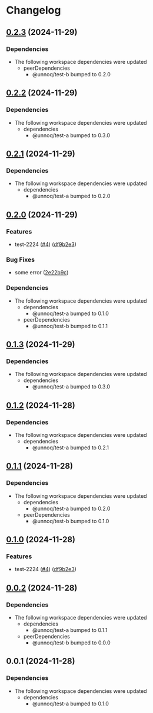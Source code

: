 # Changelog

## [0.2.3](https://github.com/unnoq/unnoq-monorepo-release-playground/compare/test-c-v0.2.2...test-c-v0.2.3) (2024-11-29)


### Dependencies

* The following workspace dependencies were updated
  * peerDependencies
    * @unnoq/test-b bumped to 0.2.0

## [0.2.2](https://github.com/unnoq/unnoq-monorepo-release-playground/compare/test-c-v0.2.1...test-c-v0.2.2) (2024-11-29)


### Dependencies

* The following workspace dependencies were updated
  * dependencies
    * @unnoq/test-a bumped to 0.3.0

## [0.2.1](https://github.com/unnoq/unnoq-monorepo-release-playground/compare/test-c-v0.2.0...test-c-v0.2.1) (2024-11-29)


### Dependencies

* The following workspace dependencies were updated
  * dependencies
    * @unnoq/test-a bumped to 0.2.0

## [0.2.0](https://github.com/unnoq/unnoq-monorepo-release-playground/compare/test-c-v0.1.3...test-c-v0.2.0) (2024-11-29)


### Features

* test-2224 ([#4](https://github.com/unnoq/unnoq-monorepo-release-playground/issues/4)) ([df9b2e3](https://github.com/unnoq/unnoq-monorepo-release-playground/commit/df9b2e3440e023b4406777a08ba5735153c265ff))


### Bug Fixes

* some error ([2e22b9c](https://github.com/unnoq/unnoq-monorepo-release-playground/commit/2e22b9cf09233a42121986dfbe4dbef30b649458))


### Dependencies

* The following workspace dependencies were updated
  * dependencies
    * @unnoq/test-a bumped to 0.1.0
  * peerDependencies
    * @unnoq/test-b bumped to 0.1.1

## [0.1.3](https://github.com/unnoq/unnoq-monorepo-release-playground/compare/test-c-v0.1.2...test-c-v0.1.3) (2024-11-29)


### Dependencies

* The following workspace dependencies were updated
  * dependencies
    * @unnoq/test-a bumped to 0.3.0

## [0.1.2](https://github.com/unnoq/unnoq-monorepo-release-playground/compare/test-c-v0.1.1...test-c-v0.1.2) (2024-11-28)


### Dependencies

* The following workspace dependencies were updated
  * dependencies
    * @unnoq/test-a bumped to 0.2.1

## [0.1.1](https://github.com/unnoq/unnoq-monorepo-release-playground/compare/test-c-v0.1.0...test-c-v0.1.1) (2024-11-28)


### Dependencies

* The following workspace dependencies were updated
  * dependencies
    * @unnoq/test-a bumped to 0.2.0
  * peerDependencies
    * @unnoq/test-b bumped to 0.1.0

## [0.1.0](https://github.com/unnoq/unnoq-monorepo-release-playground/compare/test-c-v0.0.2...test-c-v0.1.0) (2024-11-28)


### Features

* test-2224 ([#4](https://github.com/unnoq/unnoq-monorepo-release-playground/issues/4)) ([df9b2e3](https://github.com/unnoq/unnoq-monorepo-release-playground/commit/df9b2e3440e023b4406777a08ba5735153c265ff))

## [0.0.2](https://github.com/unnoq/unnoq-monorepo-release-playground/compare/test-c-v0.0.1...test-c-v0.0.2) (2024-11-28)


### Dependencies

* The following workspace dependencies were updated
  * dependencies
    * @unnoq/test-a bumped to 0.1.1
  * peerDependencies
    * @unnoq/test-b bumped to 0.0.0

## 0.0.1 (2024-11-28)


### Dependencies

* The following workspace dependencies were updated
  * dependencies
    * @unnoq/test-a bumped to 0.1.0
